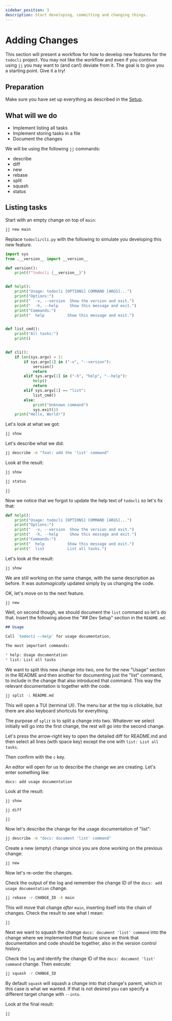 ```yaml
---
sidebar_position: 3
description: Start developing, committing and changing things.
---
```


# Adding Changes

This section will present a workflow for how to develop new features for the
`todocli` project. You may not like the workflow and even if you continue using
`jj` you may want to (and can!) deviate from it. The goal is to give you a
starting point. Give it a try!


## Preparation

Make sure you have set up everything as described in the [Setup](./setup.md).


## What will we do

* Implement listing all tasks
* Implement storing tasks in a file
* Document the changes

We will be using the following `jj` commands:

* describe
* diff
* new
* rebase
* split
* squash
* status


## Listing tasks

Start with an empty change on top of `main`:

```bash
jj new main
```

Replace `todocli/cli.py` with the following to simulate you developing this new
feature.

```python title="todocli/cli.py"
import sys
from .__version__ import __version__

def version():
    print(f"todocli {__version__}")


def help():
    print("Usage: todocli [OPTIONS] COMMAND [ARGS]...")
    print("Options:")
    print("  -v, --version  Show the version and exit.")
    print("  -h, --help     Show this message and exit.")
    print("Commands:")
    print("  help          Show this message and exit.")


def list_cmd():
    print("All tasks:")
    print()


def cli():
    if len(sys.argv) > 1:
        if sys.argv[1] in ("-v", "--version"):
            version()
            return
        elif sys.argv[1] in ("-h", "help", "--help"):
            help()
            return
        elif sys.argv[1] == "list":
            list_cmd()
        else:
            print("Unknown command")
            sys.exit(1)
    print("Hello, World!")
```

Let's look at what we got:

```bash
jj show
```

Let's describe what we did:

```bash
jj describe -m "feat: add the 'list' command"
```

Look at the result:

```bash
jj show
```

```bash
jj status
```

```bash
jj
```

Now we notice that we forgot to update the help text of `todocli` so let's fix that:

```python title="todocli/cli.py"
def help():
    print("Usage: todocli [OPTIONS] COMMAND [ARGS]...")
    print("Options:")
    print("  -v, --version  Show the version and exit.")
    print("  -h, --help     Show this message and exit.")
    print("Commands:")
    print("  help          Show this message and exit.")
    print("  list          List all tasks.")
```

Let's look at the result:

```bash
jj show
```

We are still working on the same change, with the same description as before.
It was _automagically_ updated simply by us changing the code.

OK, let's move on to the next feature.

```bash
jj new
```

Well, on second though, we should document the `list` command so let's do that.
Insert the following above the "## Dev Setup" section in the `README.md`:

```md title="README.md"
## Usage

Call `todocli --help` for usage documentation.

The most important commands:

* help: Usage documentation
* list: List all tasks
```

We want to split this new change into two, one for the new "Usage" section in
the README and then another for documenting just the "list" command, to include
in the change that also introduced that command. This way the relevant
documentation is together with the code.

```bash
jj split -i README.md
```

This will open a TUI (terminal UI). The menu bar at the top is clickable, but
there are also keyboard shortcuts for everything.

The purpose of `split` is to split a change into two. Whatever we select
initially will go into the first change, the rest will go into the second
change.

Let's press the arrow-right key to open the detailed diff for README.md and
then select all lines (with space key) except the one with `list: List all
tasks`.

Then confirm with the `c` key.

An editor will open for us to describe the change we are creating. Let's enter something like:

```text
docs: add usage documentation
```

Look at the result:

```bash
jj show
```

```bash
jj diff
```

```bash
jj
```

Now let's describe the change for the usage documentation of "list":

```bash
jj describe -m "docs: document 'list' command"
```

Create a new (empty) change since you are done working on the previous change:

```bash
jj new
```

Now let's re-order the changes.

Check the output of the log and remember the change ID of the `docs: add usage documentation` change.

```bash
jj rebase -r CHANGE_ID -A main
```

This will move that change _after_ `main`, inserting itself into the chain of
changes. Check the result to see what I mean:

```bash
jj
```

Next we want to squash the change `docs: document 'list' command` into the
change where we implemented that feature since we think that documentation and
code should be together, also in the version control history.

Check the `log` and identify the change ID of the `docs: document 'list'
command` change. Then execute:

```bash
jj squash -r CHANGE_ID
```

By default `squash` will squash a change into that change's parent, which in
this case is what we wanted. If that is not desired you can specify a different
target change with `--into`.

Look at the final result:

```bash
jj
```
